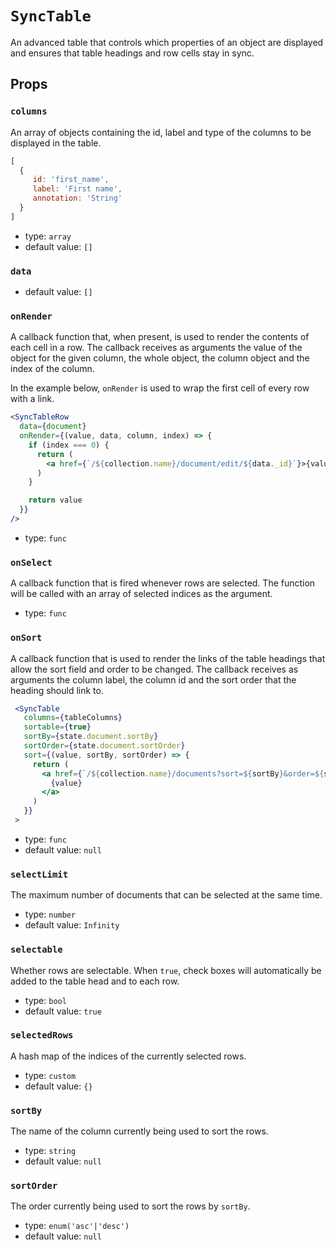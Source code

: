 `SyncTable`
===========

An advanced table that controls which properties of an object are displayed
and ensures that table headings and row cells stay in sync.

Props
-----

### `columns`

An array of objects containing the id, label and type of the columns to be displayed in the table.

  ```js
  [
    {
       id: 'first_name',
       label: 'First name',
       annotation: 'String'
    }
  ]
  ```

- type: `array`
- default value: `[]`


### `data`

- default value: `[]`


### `onRender`

A callback function that, when present, is used to render the contents of each cell in a row.
The callback receives as arguments the value of the object for the given column, the whole object, the column object and the index of the column.

In the example below, `onRender` is used to wrap the first cell of every row with a link.

 ```jsx
 <SyncTableRow
   data={document}
   onRender={(value, data, column, index) => {
     if (index === 0) {
       return (
         <a href={`/${collection.name}/document/edit/${data._id}`}>{value}</a>
       )
     }

     return value
   }}
 />
 ````

- type: `func`


### `onSelect`

A callback function that is fired whenever rows are selected. The function
will be called with an array of selected indices as the argument.

- type: `func`


### `onSort`

A callback function that is used to render the links of the table headings that allow the sort field and order to be changed.
The callback receives as arguments the column label, the column id and the sort order that the heading should link to.

 ```jsx
  <SyncTable
    columns={tableColumns}
    sortable={true}
    sortBy={state.document.sortBy}
    sortOrder={state.document.sortOrder}
    sort={(value, sortBy, sortOrder) => {
      return (
        <a href={`/${collection.name}/documents?sort=${sortBy}&order=${sortOrder}`}>
          {value}
        </a>
      )
    }}
  >
 ````

- type: `func`
- default value: `null`


### `selectLimit`

The maximum number of documents that can be selected at the same time.

- type: `number`
- default value: `Infinity`


### `selectable`

Whether rows are selectable. When `true`, check boxes will automatically be added to the table head and to each row.

- type: `bool`
- default value: `true`


### `selectedRows`

A hash map of the indices of the currently selected rows.

- type: `custom`
- default value: `{}`


### `sortBy`

The name of the column currently being used to sort the rows.

- type: `string`
- default value: `null`


### `sortOrder`

The order currently being used to sort the rows by `sortBy`.

- type: `enum('asc'|'desc')`
- default value: `null`

